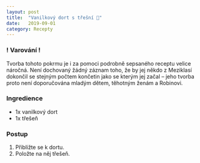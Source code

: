```yaml
---
layout: post
title:  "Vanilkový dort s třešní 🍰"
date:   2019-09-01
category: Recepty
---
```


### ! Varování !
Tvorba tohoto pokrmu je i za pomoci podrobně sepsaného receptu velice náročná. Není dochovaný žádný záznam toho, že by jej někdo z Meziklasí dokončil se stejným počtem končetin jako se kterým jej začal – jeho tvorba proto není doporučována mladým dětem, těhotným ženám a Robinovi.

### Ingredience
- 1x vanilkový dort
- 1x třešeň

### Postup
1. Přibližte se k dortu.
2. Položte na něj třešeň.
